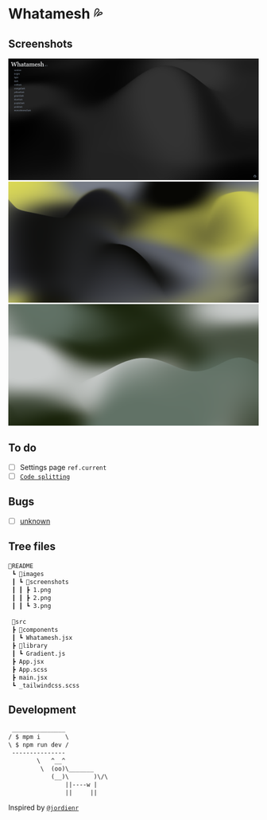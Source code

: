 # Whatamesh 💦

## Screenshots

![](./README/images/screenshots/4.png)
![](./README/images/screenshots/2.png)
![](./README/images/screenshots/3.png)

## To do

- [ ] Settings page `ref.current`
- [ ] [`Code splitting`](https://reactjs.org/docs/code-splitting.html)

## Bugs

- [ ] [unknown](/src/components/Whatamesh.jsx#L173)

## Tree files

```text
📂README
 ┗ 📂images
 ┃ ┗ 📂screenshots
 ┃ ┃ ┣ 1.png
 ┃ ┃ ┣ 2.png
 ┃ ┃ ┗ 3.png

 📂src
 ┣ 📂components
 ┃ ┗ Whatamesh.jsx
 ┣ 📂library
 ┃ ┗ Gradient.js
 ┣ App.jsx
 ┣ App.scss
 ┣ main.jsx
 ┗ _tailwindcss.scss
```

## Development

```text
 _______________
/ $ mpm i       \
\ $ npm run dev /
 ---------------
        \   ^__^
         \  (oo)\_______
            (__)\       )\/\
                ||----w |
                ||     ||
```

Inspired by [`@jordienr`](https://github.com/jordienr/whatamesh)
